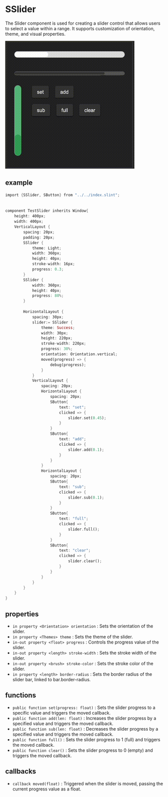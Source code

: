 # SSlider
The Slider component is used for creating a slider control that allows users to select a value within a range. It supports customization of orientation, theme, and visual properties.

![](../../static/slider.gif)
## example
```rust
import {SSlider, SButton} from "../../index.slint";


component TestSlider inherits Window{
    height: 400px;
    width: 400px;
    VerticalLayout {
        spacing: 20px;
        padding: 20px;
        SSlider {
            theme: Light;
            width: 360px;
            height: 40px;
            stroke-width: 16px;
            progress: 0.3;
        }
        SSlider {
            width: 360px;
            height: 40px;
            progress: 80%;
        }

        HorizontalLayout {
            spacing: 30px;
            slider:= SSlider {
                theme: Success;
                width: 30px;
                height: 220px;
                stroke-width: 220px;
                progress: 30%;
                orientation: Orientation.vertical;
                moved(progress) => {
                    debug(progress);
                }
            }
            VerticalLayout {
                spacing: 20px;
                HorizontalLayout {
                    spacing: 20px;
                    SButton{
                        text: "set";
                        clicked => {
                            slider.set(0.45);
                        }
                    }
                    SButton{
                        text: "add";
                        clicked => {
                            slider.add(0.1);
                        }
                    }
                }
                HorizontalLayout {
                    spacing: 20px;
                    SButton{
                        text: "sub";
                        clicked => {
                            slider.sub(0.1);
                        }
                    }
                    SButton{
                        text: "full";
                        clicked => {
                            slider.full();
                        }
                    }
                    SButton{
                        text: "clear";
                        clicked => {
                            slider.clear();
                        }
                    }
                }
            }
        }
    }
}
```

## properties
- `in property <Orientation> orientation` :  Sets the orientation of the slider.
- `in property <Themes> theme` :  Sets the theme of the slider.
- `in-out property <float> progress` :  Controls the progress value of the slider.
- `in-out property <length> stroke-width` :  Sets the stroke width of the slider.
- `in-out property <brush> stroke-color` :  Sets the stroke color of the slider.
- `in property <length> border-radius` :  Sets the border radius of the slider bar, linked to bar.border-radius.
## functions
- `public function set(progress: float)` : Sets the slider progress to a specific value and triggers the moved callback.
- `public function add(len: float)` : Increases the slider progress by a specified value and triggers the moved callback.
- `public function sub(len: float)` : Decreases the slider progress by a specified value and triggers the moved callback.
- `public function full()` : Sets the slider progress to 1 (full) and triggers the moved callback.
- `public function clear()` : Sets the slider progress to 0 (empty) and triggers the moved callback.
## callbacks
- `callback moved(float)` : Triggered when the slider is moved, passing the current progress value as a float.